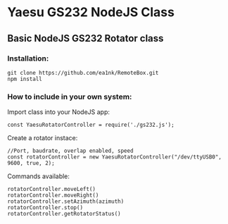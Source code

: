 # Yaesu GS232 NodeJS Class

## Basic NodeJS GS232 Rotator class

### Installation:
```
git clone https://github.com/ea1nk/RemoteBox.git
npm install
```

### How to include in your own system:

Import class into your NodeJS app:
```
const YaesuRotatorController = require('./gs232.js');
```
Create a rotator instace:
```
//Port, baudrate, overlap enabled, speed
const rotatorController = new YaesuRotatorController("/dev/ttyUSB0", 9600, true, 2);
```
Commands available:
```
rotatorController.moveLeft()
rotatorController.moveRight()
rotatorController.setAzimuth(azimuth)
rotatorController.stop()
rotatorController.getRotatorStatus()

```
